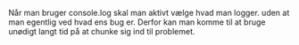 Når man bruger console.log skal man aktivt vælge hvad man logger. uden at man egentlig ved hvad ens bug er. Derfor kan man komme til at bruge unødigt langt tid på at chunke sig ind til problemet.